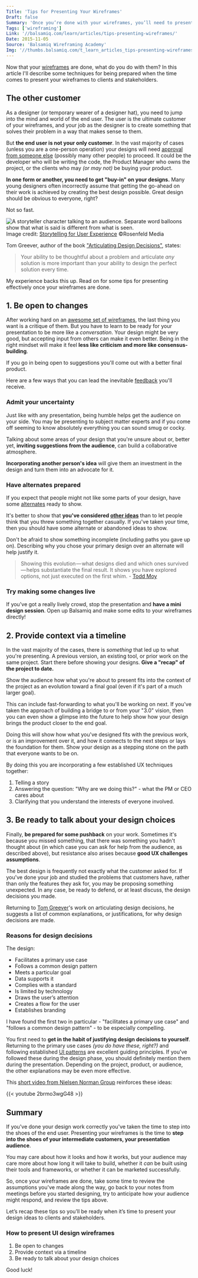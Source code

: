 ```yaml
---
Title: 'Tips for Presenting Your Wireframes'
Draft: false
Summary: 'Once you’re done with your wireframes, you’ll need to present them to get someone’s approval. Learn 3 effective strategies to get buy-in and move forward.'
Tags: ['wireframing']
Link: '//balsamiq.com/learn/articles/tips-presenting-wireframes/'
Date: 2015-11-05
Source: 'Balsamiq Wireframing Academy'
Img: '//thumbs.balsamiq.com/t_learn_articles_tips-presenting-wireframes.png'
---
```


Now that your [wireframes](https://balsamiq.com/learn/articles/what-are-wireframes/) are done, what do you do with them? In this article I'll describe some techniques for being prepared when the time comes to present your wireframes to clients and stakeholders.

## The other customer

As a designer (or temporary wearer of a designer hat), you need to jump into the mind and world of the end user. The user is the ultimate customer of your wireframes, and your job as the designer is to create something that solves their problem in a way that makes sense to them.

But **the end user is not your only customer**. In the vast majority of cases (unless you are a one-person operation) your designs will need [approval from someone else](https://balsamiq.com/learn/articles/wireframing-phases-ideation-validation/#the-validation-phase) (possibly many other people) to proceed. It could be the developer who will be writing the code, the Product Manager who owns the project, or the clients who may _(or may not)_ be buying your product.

**In one form or another, you need to get "buy-in" on your designs.** Many young designers often incorrectly assume that getting the go-ahead on their work is achieved by creating the best design possible. Great design should be obvious to everyone, right?

Not so fast.

![A storyteller character talking to an audience. Separate word balloons show that what is said is different from what is seen.](/tips-presenting-wireframes.png)
Image credit: [Storytelling for User Experience](https://rosenfeldmedia.com/books/storytelling-for-user-experience/) &copy;Rosenfeld Media

Tom Greever, author of the book ["Articulating Design Decisions"](http://amzn.to/1VD6dMp), states:

> Your ability to be thoughtful about a problem and articulate _any_ solution is more important than your ability to design the perfect solution every time.

My experience backs this up. Read on for some tips for presenting effectively once your wireframes are done.


## 1. Be open to changes

After working hard on an [awesome set of wireframes](https://balsamiq.com/learn/articles/five-steps-to-great-wireframes/), the last thing you want is a critique of them. But you have to learn to be ready for your presentation to be more like a _conversation_. Your design might be very good, but accepting input from others can make it even better. Being in the right mindset will make it feel **less like criticism and more like consensus-building**.

If you go in being open to suggestions you'll come out with a better final product.

Here are a few ways that you can lead the inevitable [feedback](https://balsamiq.com/learn/articles/how-to-get-design-feedback/) you'll receive.

### Admit your uncertainty

Just like with any presentation, being humble helps get the audience on your side. You may be presenting to subject matter experts and if you come off seeming to know absolutely everything you can sound smug or cocky.

Talking about some areas of your design that you're unsure about or, better yet, **inviting suggestions from the audience**, can build a collaborative atmosphere.

**Incorporating another person's idea** will give them an investment in the design and turn them into an advocate for it.

### Have alternates prepared

If you expect that people might not like some parts of your design, have some [alternates](https://balsamiq.com/wireframes/cloud/docs/alternates/) ready to show.

It's better to show that **you've considered [other ideas](https://balsamiq.com/learn/articles/wireframing-phases-ideation-validation/#the-ideation-phase)** than to let people think that you threw something together casually. If you've taken your time, then you should have some alternate or abandoned ideas to show.

Don't be afraid to show something incomplete (including paths you gave up on). Describing why you chose your primary design over an alternate will help justify it.

> Showing this evolution — what designs died and which ones survived — helps substantiate the final result. It shows you have explored options, not just executed on the first whim.
> \- [Todd Moy](https://medium.com/todd-moy/3-tactics-for-improving-wireframe-presentations-2698e488ef5b)

### Try making some changes live

If you've got a really lively crowd, stop the presentation and **have a mini design session**. Open up Balsamiq and make some edits to your wireframes directly!


## 2. Provide context via a timeline

In the vast majority of the cases, there is _something_ that led up to what you're presenting. A previous version, an existing tool, or prior work on the same project. Start there before showing your designs. **Give a "recap" of the project to date.**

Show the audience how what you're about to present fits into the context of the project as an evolution toward a final goal (even if it's part of a much larger goal).

This can include fast-forwarding to what you'll be working on next. If you've taken the approach of building a bridge to or from your "3.0" vision, then you can even show a glimpse into the future to help show how your design brings the product closer to the end goal.

Doing this will show how what you've designed fits with the previous work, or is an improvement over it, and how it connects to the next steps or lays the foundation for them. Show your design as a stepping stone on the path that everyone wants to be on.

By doing this you are incorporating a few established UX techniques together:

1.  Telling a story
2.  Answering the question: "Why are we doing this?" - what the PM or CEO cares about
3.  Clarifying that you understand the interests of everyone involved.


## 3. Be ready to talk about your design choices

Finally, **be prepared for some pushback** on your work. Sometimes it's because you missed something, that there was something you hadn't thought about (in which case you can ask for help from the audience, as described above), but resistance also arises because **good UX challenges assumptions**.

The best design is frequently not exactly what the customer asked for. If you've done your job and studied the problems that customers have, rather than only the features they ask for, you may be proposing something unexpected. In any case, be ready to defend, or at least discuss, the design decisions you made.

Returning to [Tom Greever](http://tomgreever.com/)'s work on articulating design decisions, he suggests a list of common explanations, or justifications, for why design decisions are made.

### Reasons for design decisions

The design:
*   Facilitates a primary use case
*   Follows a common design pattern
*   Meets a particular goal
*   Data supports it
*   Complies with a standard
*   Is limited by technology
*   Draws the user’s attention
*   Creates a flow for the user
*   Establishes branding

I have found the first two in particular - "facilitates a primary use case" and "follows a common design pattern" - to be especially compelling.

You first need to **get in the habit of justifying design decisions to yourself**. Returning to the primary use cases _(you do have these, right?)_ and following established [UI patterns](https://balsamiq.com/learn/courses/intro-to-ui-design/ui-design-patterns/) are excellent guiding principles. If you've followed these during the design phase, you should definitely mention them during the presentation. Depending on the project, product, or audience, the other explanations may be even more effective.

This [short video from Nielsen Norman Group](https://www.nngroup.com/videos/present-design-ideas/) reinforces these ideas:

{{< youtube 2brmo3wgG48 >}}

## Summary

If you've done your design work correctly you've taken the time to step into the shoes of the end user. Presenting your wireframes is the time to **step into the shoes of your intermediate customers, your presentation audience**.

You may care about how it looks and how it works, but your audience may care more about how long it will take to build, whether it _can_ be built using their tools and frameworks, or whether it can be marketed successfully.

So, once your wireframes are done, take some time to review the assumptions you've made along the way, go back to your notes from meetings before you started designing, try to anticipate how your audience might respond, and review the tips above.

Let’s recap these tips so you’ll be ready when it’s time to present your design ideas to clients and stakeholders.

### How to present UI design wireframes
1. Be open to changes
1. Provide context via a timeline
1. Be ready to talk about your design choices

Good luck!
